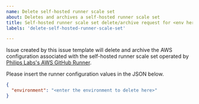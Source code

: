 ```yaml
---
name: Delete self-hosted runner scale set
about: Deletes and archives a self-hosted runner scale set
title: Self-hosted runner scale set delete/archive request for <env here>
labels: 'delete-self-hosted-runner-scale-set'

---
```


Issue created by this issue template will delete and archive the AWS configuration associated with the self-hosted runner scale set operated by [Philips Labs's AWS GitHub Runner](https://github.com/philips-labs/terraform-aws-github-runner).


Please insert the runner configuration values in the JSON below.
```json
{
  "environment": "<enter the environment to delete here>"
}
```
